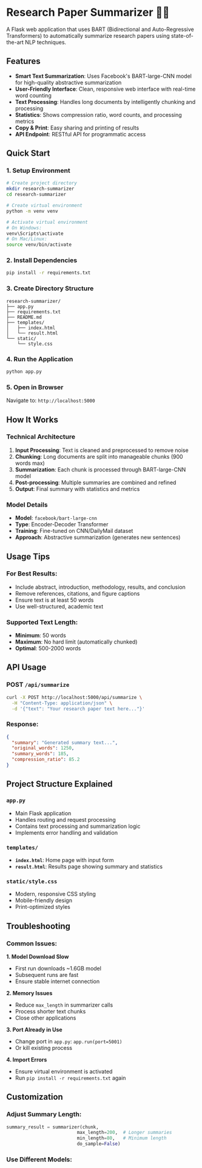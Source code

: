 # Research Paper Summarizer 📄✨

A Flask web application that uses BART (Bidirectional and Auto-Regressive Transformers) to automatically summarize research papers using state-of-the-art NLP techniques.

## Features

- **Smart Text Summarization**: Uses Facebook's BART-large-CNN model for high-quality abstractive summarization
- **User-Friendly Interface**: Clean, responsive web interface with real-time word counting
- **Text Processing**: Handles long documents by intelligently chunking and processing
- **Statistics**: Shows compression ratio, word counts, and processing metrics
- **Copy & Print**: Easy sharing and printing of results
- **API Endpoint**: RESTful API for programmatic access

## Quick Start

### 1. Setup Environment
```bash
# Create project directory
mkdir research-summarizer
cd research-summarizer

# Create virtual environment
python -m venv venv

# Activate virtual environment
# On Windows:
venv\Scripts\activate
# On Mac/Linux:
source venv/bin/activate
```

### 2. Install Dependencies
```bash
pip install -r requirements.txt
```

### 3. Create Directory Structure
```
research-summarizer/
├── app.py
├── requirements.txt
├── README.md
├── templates/
│   ├── index.html
│   └── result.html
└── static/
    └── style.css
```

### 4. Run the Application
```bash
python app.py
```

### 5. Open in Browser
Navigate to: `http://localhost:5000`

## How It Works

### Technical Architecture
1. **Input Processing**: Text is cleaned and preprocessed to remove noise
2. **Chunking**: Long documents are split into manageable chunks (900 words max)
3. **Summarization**: Each chunk is processed through BART-large-CNN model
4. **Post-processing**: Multiple summaries are combined and refined
5. **Output**: Final summary with statistics and metrics

### Model Details
- **Model**: `facebook/bart-large-cnn`
- **Type**: Encoder-Decoder Transformer
- **Training**: Fine-tuned on CNN/DailyMail dataset
- **Approach**: Abstractive summarization (generates new sentences)

## Usage Tips

### For Best Results:
- Include abstract, introduction, methodology, results, and conclusion
- Remove references, citations, and figure captions
- Ensure text is at least 50 words
- Use well-structured, academic text

### Supported Text Length:
- **Minimum**: 50 words
- **Maximum**: No hard limit (automatically chunked)
- **Optimal**: 500-2000 words

## API Usage

### POST `/api/summarize`
```bash
curl -X POST http://localhost:5000/api/summarize \
  -H "Content-Type: application/json" \
  -d '{"text": "Your research paper text here..."}'
```

### Response:
```json
{
  "summary": "Generated summary text...",
  "original_words": 1250,
  "summary_words": 185,
  "compression_ratio": 85.2
}
```

## Project Structure Explained

### `app.py`
- Main Flask application
- Handles routing and request processing
- Contains text processing and summarization logic
- Implements error handling and validation

### `templates/`
- **`index.html`**: Home page with input form
- **`result.html`**: Results page showing summary and statistics

### `static/style.css`
- Modern, responsive CSS styling
- Mobile-friendly design
- Print-optimized styles

## Troubleshooting

### Common Issues:

**1. Model Download Slow**
- First run downloads ~1.6GB model
- Subsequent runs are fast
- Ensure stable internet connection

**2. Memory Issues**
- Reduce `max_length` in summarizer calls
- Process shorter text chunks
- Close other applications

**3. Port Already in Use**
- Change port in `app.py`: `app.run(port=5001)`
- Or kill existing process

**4. Import Errors**
- Ensure virtual environment is activated
- Run `pip install -r requirements.txt` again

## Customization

### Adjust Summary Length:
```python
summary_result = summarizer(chunk, 
                          max_length=200,  # Longer summaries
                          min_length=80,   # Minimum length
                          do_sample=False)
```

### Use Different Models:
```python